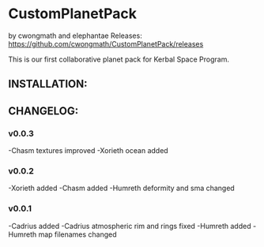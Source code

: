 # CustomPlanetPack 
by cwongmath and elephantae
Releases: https://github.com/cwongmath/CustomPlanetPack/releases

This is our first collaborative planet pack for Kerbal Space Program.

## INSTALLATION:

## CHANGELOG:
### v0.0.3
-Chasm textures improved
-Xorieth ocean added

### v0.0.2
-Xorieth added
-Chasm added
-Humreth deformity and sma changed

### v0.0.1
-Cadrius added
-Cadrius atmospheric rim and rings fixed
-Humreth added
-Humreth map filenames changed
